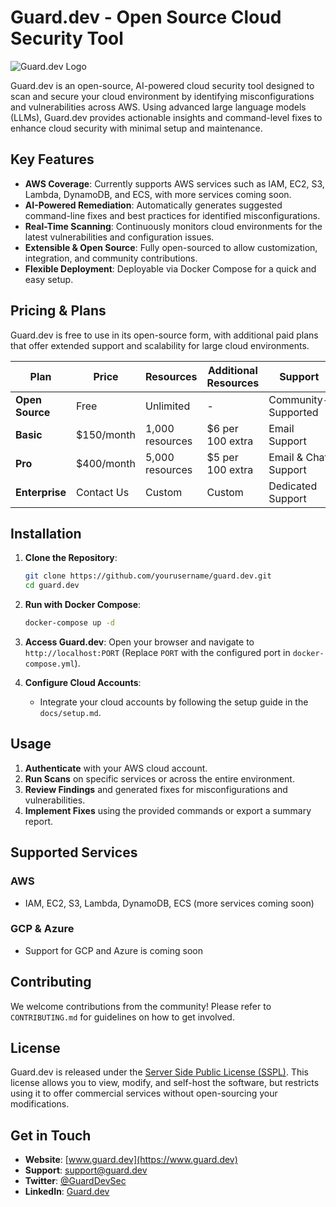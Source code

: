 # Guard.dev - Open Source Cloud Security Tool

![Guard.dev Logo](link-to-logo)

Guard.dev is an open-source, AI-powered cloud security tool designed to scan and secure your cloud environment by identifying misconfigurations and vulnerabilities across AWS. Using advanced large language models (LLMs), Guard.dev provides actionable insights and command-level fixes to enhance cloud security with minimal setup and maintenance.

## Key Features

- **AWS Coverage**: Currently supports AWS services such as IAM, EC2, S3, Lambda, DynamoDB, and ECS, with more services coming soon.
- **AI-Powered Remediation**: Automatically generates suggested command-line fixes and best practices for identified misconfigurations.
- **Real-Time Scanning**: Continuously monitors cloud environments for the latest vulnerabilities and configuration issues.
- **Extensible & Open Source**: Fully open-sourced to allow customization, integration, and community contributions.
- **Flexible Deployment**: Deployable via Docker Compose for a quick and easy setup.

## Pricing & Plans

Guard.dev is free to use in its open-source form, with additional paid plans that offer extended support and scalability for large cloud environments.

| Plan       | Price      | Resources       | Additional Resources | Support          |
|------------|------------|-----------------|----------------------|-------------------|
| **Open Source** | Free       | Unlimited       | -                    | Community-Supported |
| **Basic**       | $150/month | 1,000 resources | $6 per 100 extra     | Email Support     |
| **Pro**         | $400/month | 5,000 resources | $5 per 100 extra     | Email & Chat Support |
| **Enterprise**  | Contact Us | Custom          | Custom               | Dedicated Support |

## Installation

1. **Clone the Repository**:

   ```bash
   git clone https://github.com/yourusername/guard.dev.git
   cd guard.dev
   ```

2. **Run with Docker Compose**:

   ```bash
   docker-compose up -d
   ```

3. **Access Guard.dev**:
   Open your browser and navigate to `http://localhost:PORT` (Replace `PORT` with the configured port in `docker-compose.yml`).

4. **Configure Cloud Accounts**:
   - Integrate your cloud accounts by following the setup guide in the `docs/setup.md`.

## Usage

1. **Authenticate** with your AWS cloud account.
2. **Run Scans** on specific services or across the entire environment.
3. **Review Findings** and generated fixes for misconfigurations and vulnerabilities.
4. **Implement Fixes** using the provided commands or export a summary report.

## Supported Services

### AWS

- IAM, EC2, S3, Lambda, DynamoDB, ECS (more services coming soon)

### GCP & Azure

- Support for GCP and Azure is coming soon

## Contributing

We welcome contributions from the community! Please refer to `CONTRIBUTING.md` for guidelines on how to get involved.

## License

Guard.dev is released under the [Server Side Public License (SSPL)](LICENSE). This license allows you to view, modify, and self-host the software, but restricts using it to offer commercial services without open-sourcing your modifications.

## Get in Touch

- **Website**: [www.guard.dev](https://www.guard.dev)
- **Support**: <support@guard.dev>
- **Twitter**: [@GuardDevSec](https://twitter.com/GuardDevSec)
- **LinkedIn**: [Guard.dev](https://linkedin.com/company/guarddev)
